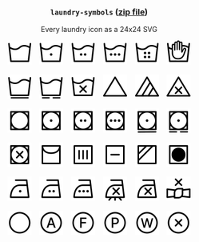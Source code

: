 <h3 align="center">
  <code>laundry-symbols</code> (<a href="//github.com/tvler/laundry-icons/releases/latest">zip file</a>)
</h3>
<p align="center">
  Every laundry icon as a 24x24 SVG
</p>
<p align="center">
  <img src="icons/machine-wash.svg" />
  &nbsp;&nbsp;
  <img src="icons/machine-wash-on-cold.svg" />
  &nbsp;&nbsp;
  <img src="icons/machine-wash-on-warm.svg" />
  &nbsp;&nbsp;
  <img src="icons/machine-wash-on-hot.svg" />
  &nbsp;&nbsp;
  <img src="icons/machine-wash-on-very-hot.svg" />
  &nbsp;&nbsp;
  <img src="icons/hand-wash.svg" />
  <br /><br />
  <img src="icons/machine-wash-on-permanent-press.svg" />
  &nbsp;&nbsp;
  <img src="icons/machine-wash-on-delicate.svg" />
  &nbsp;&nbsp;
  <img src="icons/do-not-machine-wash.svg" />
  &nbsp;&nbsp;
  <img src="icons/bleach.svg" />
  &nbsp;&nbsp;
  <img src="icons/bleach-non-chlorine.svg" />
  &nbsp;&nbsp;
  <img src="icons/do-not-bleach.svg" />
  <br /><br />
  <img src="icons/tumble-dry.svg" />
  &nbsp;&nbsp;
  <img src="icons/tumble-dry-on-low.svg" />
  &nbsp;&nbsp;
  <img src="icons/tumble-dry-on-medium.svg" />
  &nbsp;&nbsp;
  <img src="icons/tumble-dry-on-high.svg" />
  &nbsp;&nbsp;
  <img src="icons/tumble-dry-on-permanent-press.svg" />
  &nbsp;&nbsp;
  <img src="icons/tumble-dry-on-delicate.svg" />
  <br /><br />
  <img src="icons/do-not-tumble-dry.svg" />
  &nbsp;&nbsp;
  <img src="icons/hang-dry.svg" />
  &nbsp;&nbsp;
  <img src="icons/drip-dry.svg" />
  &nbsp;&nbsp;
  <img src="icons/dry-flat.svg" />
  &nbsp;&nbsp;
  <img src="icons/dry-in-shade.svg" />
  &nbsp;&nbsp;
  <img src="icons/tumble-dry-no-heat.svg" />
  <br /><br />
  <img src="icons/iron-on-low.svg" />
  &nbsp;&nbsp;
  <img src="icons/iron-on-medium.svg" />
  &nbsp;&nbsp;
  <img src="icons/iron-on-high.svg" />
  &nbsp;&nbsp;
  <img src="icons/iron-no-steam.svg" />
  &nbsp;&nbsp;
  <img src="icons/do-not-iron.svg" />
  &nbsp;&nbsp;
  <img src="icons/do-not-wring.svg" />
  <br /><br />
  <img src="icons/dry-clean.svg" />
  &nbsp;&nbsp;
  <img src="icons/dry-clean-any-solvent.svg" />
  &nbsp;&nbsp;
  <img src="icons/dry-clean-hydrocarbon-solvent-only.svg" />
  &nbsp;&nbsp;
  <img src="icons/dry-clean-tetrachloroethylene-solvent-only.svg" />
  &nbsp;&nbsp;
  <img src="icons/professional-wet-cleaning-only.svg" />
  &nbsp;&nbsp;
  <img src="icons/do-not-dry-clean.svg" />
</p>
